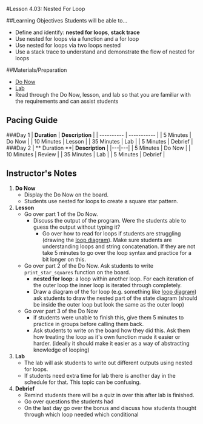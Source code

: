 #Lesson 4.03: Nested For Loop 

##Learning Objectives
Students will be able to... 
* Define and identify: **nested for loops**, **stack trace**
* Use nested for loops via a function and a for loop
* Use nested for loops via two loops nested
* Use a stack trace to understand and demonstrate the flow of nested for loops

##Materials/Preparation
* [Do Now]
* [Lab]
* Read through the Do Now, lesson, and lab so that you are familiar with the requirements and can assist students

## Pacing Guide
###Day 1
| **Duration**   | **Description** |
| ---------- | ----------- |
| 5 Minutes  | Do Now      |
| 10 Minutes | Lesson      |
| 35 Minutes | Lab         |
| 5 Minutes | Debrief     |
###Day 2
| ** Duration **|   **Description**          |
|---|---|
| 5 Minutes  | Do Now      |
| 10 Minutes | Review      |
| 35 Minutes | Lab         |
| 5 Minutes | Debrief     |

## Instructor's Notes

1. **Do Now**
    * Display the Do Now on the board.
    * Students use nested for loops to create a square star pattern.
2. **Lesson**
	* Go over part 1 of the Do Now. 
		* Discuss the output of the program. Were the students able to guess the output without typing it?
			* Go over how to read for loops if students are struggling (drawing the [loop diagram]). Make sure students are understanding loops and string concatenation. If they are not take 5 minutes to go over the loop syntax and practice for a bit longer on this.
	* Go over part 2 of the Do Now. Ask students to write `print_star_squares` function on the board. 
		* **nested for loop**:  a loop within another loop. For each iteration of the outer loop the inner loop is iterated through completely. 
		* Draw a diagram of the for loop (e.g. something like [loop diagram]) ask students to draw the nested part of the state diagram (should be inside the outer loop but look the same as the outer loop)
	* Go over part 3 of the Do Now
		* if students were unable to finish this, give them 5 minutes to practice in groups before calling them back. 
		* Ask students to write on the board how they did this. Ask them how treating the loop as it's own function made it easier or harder. (ideally it should make it easier as a way of abstracting knowledge of looping)
3. **Lab**
	* The lab will ask students to write out different outputs using nested for loops. 
	* If students need extra time for lab there is another day in the schedule for that. This topic can be confusing. 
4. **Debrief**
	* Remind students there will be a quiz in over this after lab is finished. 
	* Go over questions the students had 
	* On the last day go over the bonus and discuss how students thought through which loop needed which conditional



[Do Now]: do_now.md
[Lab]: lab.md
[loop diagram]: http://etutorials.org/shared/images/tutorials/tutorial_169/F05um02.jpg